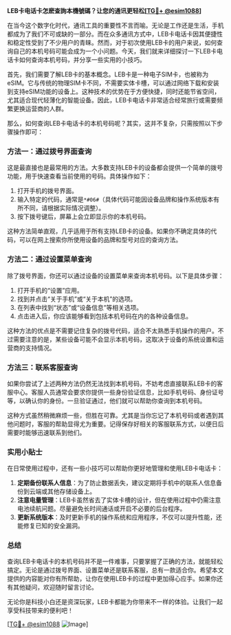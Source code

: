 **LEB卡电话卡怎麽查詢本機號碼？让您的通讯更轻松[[TG💪+ @esim1088](https://t.me/s/esim1088)]**

在当今这个数字化时代，通讯工具的重要性不言而喻。无论是工作还是生活，手机都成为了我们不可或缺的一部分。而在众多通讯方式中，LEB卡电话卡因其便捷性和稳定性受到了不少用户的青睐。然而，对于初次使用LEB卡的用户来说，如何查询自己的本机号码可能会成为一个小问题。今天，我们就来详细探讨一下LEB卡电话卡如何查询本机号码，并分享一些实用的小技巧。

首先，我们需要了解LEB卡的基本概念。LEB卡是一种电子SIM卡，也被称为eSIM。它与传统的物理SIM卡不同，不需要实体卡槽，可以通过网络下载和安装到支持eSIM功能的设备上。这种技术的优势在于方便快捷，同时还能节省空间，尤其适合现代轻薄化的智能设备。因此，LEB卡电话卡非常适合经常旅行或需要频繁更换运营商的人群。

那么，如何查询LEB卡电话卡的本机号码呢？其实，这并不复杂，只需按照以下步骤操作即可：

### 方法一：通过拨号界面查询

这是最直接也是最常用的方法。大多数支持LEB卡的设备都会提供一个简单的拨号功能，用于快速查看当前使用的号码。具体操作如下：

1. 打开手机的拨号界面。
2. 输入特定的代码，通常是`*#06#`（具体代码可能因设备品牌和操作系统版本有所不同，请根据实际情况调整）。
3. 按下拨号键后，屏幕上会立即显示你的本机号码。

这种方法简单直观，几乎适用于所有支持LEB卡的设备。如果你不确定具体的代码，可以在网上搜索你所使用设备的品牌和型号对应的查询方法。

### 方法二：通过设置菜单查询

除了拨号界面，你还可以通过设备的设置菜单来查询本机号码。以下是具体步骤：

1. 打开手机的“设置”应用。
2. 找到并点击“关于手机”或“关于本机”的选项。
3. 在列表中找到“状态”或“设备信息”等相关选项。
4. 点击进入后，你应该能够看到包括本机号码在内的各种设备信息。

这种方法的优点是不需要记住复杂的拨号代码，适合不太熟悉手机操作的用户。不过需要注意的是，某些设备可能不会显示本机号码，这取决于设备的系统设置和运营商的支持情况。

### 方法三：联系客服查询

如果你尝试了上述两种方法仍然无法找到本机号码，不妨考虑直接联系LEB卡的客服中心。客服人员通常会要求你提供一些身份验证信息，比如手机号码、身份证号等，以确认你的身份。一旦验证通过，他们就可以帮助你查询到本机号码。

这种方式虽然稍微麻烦一些，但胜在可靠。尤其是当你忘记了本机号码或者遇到其他问题时，客服的帮助显得尤为重要。记得保存好相关的客服联系方式，以便日后需要时能够迅速联系到他们。

### 实用小贴士

在日常使用过程中，还有一些小技巧可以帮助你更好地管理和使用LEB卡电话卡：

1. **定期备份联系人信息**：为了防止数据丢失，建议定期将手机中的联系人信息备份到云端或其他存储设备上。
2. **注意电量管理**：LEB卡虽然省去了实体卡槽的设计，但在使用过程中仍需注意电池续航问题。尽量避免长时间通话或开启不必要的后台程序。
3. **更新系统版本**：及时更新手机的操作系统和应用程序，不仅可以提升性能，还能修复已知的安全漏洞。

### 总结

查询LEB卡电话卡的本机号码并不是一件难事，只要掌握了正确的方法，就能轻松搞定。无论是通过拨号界面、设置菜单还是联系客服，总有一款适合你。希望本文提供的内容能对你有所帮助，让你在使用LEB卡的过程中更加得心应手。如果你还有其他疑问，欢迎随时留言讨论。

无论你是科技小白还是资深玩家，LEB卡都能为你带来不一样的体验。让我们一起享受科技带来的便利吧！

[[TG💪+ @esim1088](https://t.me/s/esim1088) ![Image](https://i.postimg.cc/4NQfJmqS/Snipaste-2025-05-13-00-14-12.png)]